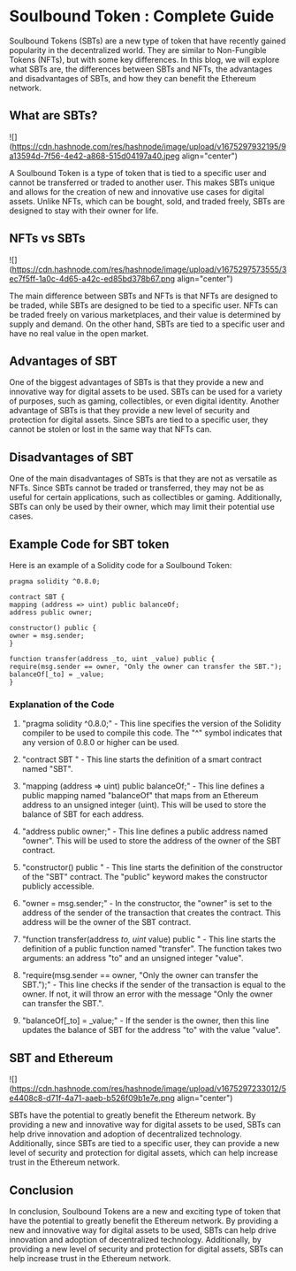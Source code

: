 # Soulbound Token : Complete Guide

Soulbound Tokens (SBTs) are a new type of token that have recently gained popularity in the decentralized world. They are similar to Non-Fungible Tokens (NFTs), but with some key differences. In this blog, we will explore what SBTs are, the differences between SBTs and NFTs, the advantages and disadvantages of SBTs, and how they can benefit the Ethereum network.

## What are SBTs?

![](https://cdn.hashnode.com/res/hashnode/image/upload/v1675297932195/9a13594d-7f56-4e42-a868-515d04197a40.jpeg align="center")

A Soulbound Token is a type of token that is tied to a specific user and cannot be transferred or traded to another user. This makes SBTs unique and allows for the creation of new and innovative use cases for digital assets. Unlike NFTs, which can be bought, sold, and traded freely, SBTs are designed to stay with their owner for life.

## NFTs vs SBTs

![](https://cdn.hashnode.com/res/hashnode/image/upload/v1675297573555/3ec7f5ff-1a0c-4d65-a42c-ed85bd378b67.png align="center")

The main difference between SBTs and NFTs is that NFTs are designed to be traded, while SBTs are designed to be tied to a specific user. NFTs can be traded freely on various marketplaces, and their value is determined by supply and demand. On the other hand, SBTs are tied to a specific user and have no real value in the open market.

## Advantages of SBT

One of the biggest advantages of SBTs is that they provide a new and innovative way for digital assets to be used. SBTs can be used for a variety of purposes, such as gaming, collectibles, or even digital identity. Another advantage of SBTs is that they provide a new level of security and protection for digital assets. Since SBTs are tied to a specific user, they cannot be stolen or lost in the same way that NFTs can.

## Disadvantages of SBT

One of the main disadvantages of SBTs is that they are not as versatile as NFTs. Since SBTs cannot be traded or transferred, they may not be as useful for certain applications, such as collectibles or gaming. Additionally, SBTs can only be used by their owner, which may limit their potential use cases.

## Example Code for SBT token

Here is an example of a Solidity code for a Soulbound Token:

```solidity
pragma solidity ^0.8.0;

contract SBT {
mapping (address => uint) public balanceOf;
address public owner;

constructor() public {
owner = msg.sender;
}

function transfer(address _to, uint _value) public {
require(msg.sender == owner, "Only the owner can transfer the SBT.");
balanceOf[_to] = _value;
}
```

### Explanation of the Code

1. "pragma solidity ^0.8.0;" - This line specifies the version of the Solidity compiler to be used to compile this code. The "^" symbol indicates that any version of 0.8.0 or higher can be used.
    
2. "contract SBT " - This line starts the definition of a smart contract named "SBT".
    
3. "mapping (address =&gt; uint) public balanceOf;" - This line defines a public mapping named "balanceOf" that maps from an Ethereum address to an unsigned integer (uint). This will be used to store the balance of SBT for each address.
    
4. "address public owner;" - This line defines a public address named "owner". This will be used to store the address of the owner of the SBT contract.
    
5. "constructor() public " - This line starts the definition of the constructor of the "SBT" contract. The "public" keyword makes the constructor publicly accessible.
    
6. "owner = msg.sender;" - In the constructor, the "owner" is set to the address of the sender of the transaction that creates the contract. This address will be the owner of the SBT contract.
    
7. "function transfer(address *to, uint* value) public " - This line starts the definition of a public function named "transfer". The function takes two arguments: an address "to" and an unsigned integer "value".
    
8. "require(msg.sender == owner, "Only the owner can transfer the SBT.");" - This line checks if the sender of the transaction is equal to the owner. If not, it will throw an error with the message "Only the owner can transfer the SBT.".
    
9. "balanceOf\[\_to\] = \_value;" - If the sender is the owner, then this line updates the balance of SBT for the address "to" with the value "value".
    

## SBT and Ethereum

![](https://cdn.hashnode.com/res/hashnode/image/upload/v1675297233012/5e4408c8-d71f-4a71-aaeb-b526f09b1e7e.png align="center")

SBTs have the potential to greatly benefit the Ethereum network. By providing a new and innovative way for digital assets to be used, SBTs can help drive innovation and adoption of decentralized technology. Additionally, since SBTs are tied to a specific user, they can provide a new level of security and protection for digital assets, which can help increase trust in the Ethereum network.

## Conclusion

In conclusion, Soulbound Tokens are a new and exciting type of token that have the potential to greatly benefit the Ethereum network. By providing a new and innovative way for digital assets to be used, SBTs can help drive innovation and adoption of decentralized technology. Additionally, by providing a new level of security and protection for digital assets, SBTs can help increase trust in the Ethereum network.